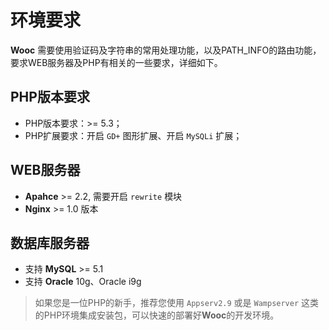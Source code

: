 # 环境要求
**Wooc** 需要使用验证码及字符串的常用处理功能，以及PATH_INFO的路由功能，要求WEB服务器及PHP有相关的一些要求，详细如下。

## PHP版本要求
* PHP版本要求：&gt;= 5.3；
* PHP扩展要求：开启 `GD+` 图形扩展、开启 `MySQLi` 扩展；

## WEB服务器
* **Apahce** >= 2.2, 需要开启 `rewrite` 模块
* **Nginx** >= 1.0 版本

## 数据库服务器 
* 支持 **MySQL** >= 5.1
* 支持 **Oracle** 10g、Oracle i9g

> 如果您是一位PHP的新手，推荐您使用 `Appserv2.9` 或是 `Wampserver` 这类的PHP环境集成安装包，可以快速的部署好**Wooc**的开发环境。